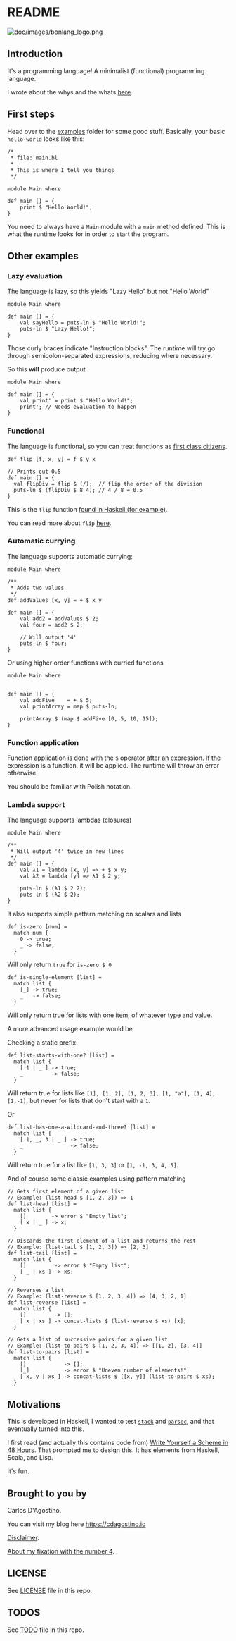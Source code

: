 README
======

![doc/images/bonlang_logo.png](doc/images/bonlang_logo.png)

## Introduction

It's a programming language! A minimalist (functional) programming language.

I wrote about the whys and the whats [here](https://cdagostino.io/posts/2016-08-16-bonlang-experimenting-languages.html).

## First steps

Head over to the [examples](test/examples/) folder for some good stuff.
Basically, your basic `hello-world` looks like this:

```
/*
 * file: main.bl
 *
 * This is where I tell you things
 */

module Main where

def main [] = {
    print $ "Hello World!";
}
```

You need to always have a `Main` module with a `main` method defined. This
is what the runtime looks for in order to start the program.

## Other examples

### Lazy evaluation

The language is lazy, so this yields "Lazy Hello" but not "Hello World"

```
module Main where

def main [] = {
    val sayHello = puts-ln $ "Hello World!";
    puts-ln $ "Lazy Hello!";
}
```

Those curly braces indicate "Instruction blocks". The runtime will try go
through semicolon-separated expressions, reducing where necessary.

So this **will** produce output

```
module Main where

def main [] = {
    val print' = print $ "Hello World!";
    print'; // Needs evaluation to happen
}
```

### Functional

The language is functional, so you can treat functions as
[first class citizens](https://en.wikipedia.org/wiki/First-class_function).

```
def flip [f, x, y] = f $ y x

// Prints out 0.5
def main [] = {
  val flipDiv = flip $ (/);  // flip the order of the division
  puts-ln $ (flipDiv $ 8 4); // 4 / 8 = 0.5
}
```

This is the `flip` function
[found in Haskell (for example)](http://hackage.haskell.org/package/base-4.9.0.0/docs/Prelude.html#v:flip).

You can read more about `flip`
[here](http://learnyouahaskell.com/higher-order-functions).

### Automatic currying

The language supports automatic currying:

```
module Main where

/**
 * Adds two values
 */
def addValues [x, y] = + $ x y

def main [] = {
    val add2 = addValues $ 2;
    val four = add2 $ 2;

    // Will output '4'
    puts-ln $ four;
}
```

Or using higher order functions with curried functions

```
module Main where


def main [] = {
    val addFive    = + $ 5;
    val printArray = map $ puts-ln;

    printArray $ (map $ addFive [0, 5, 10, 15]);
}
```

### Function application

Function application is done with the `$` operator after an expression. If
the expression is a function, it will be applied. The runtime will throw an
error otherwise.

You should be familiar with Polish notation.

### Lambda support

The language supports lambdas (closures)

```
module Main where

/**
 * Will output '4' twice in new lines
 */
def main [] = {
    val λ1 = lambda [x, y] => + $ x y;
    val λ2 = lambda [y] => λ1 $ 2 y;

    puts-ln $ (λ1 $ 2 2);
    puts-ln $ (λ2 $ 2);
}
```

It also supports simple pattern matching on scalars and lists

```
def is-zero [num] =
  match num {
    0 -> true;
    _ -> false;
  }
```

Will only return `true` for `is-zero $ 0`

```
def is-single-element [list] =
  match list {
    [_] -> true;
    _   -> false;
  }
```

Will only return true for lists with one item, of whatever type and value.

A more advanced usage example would be

Checking a static prefix:
```
def list-starts-with-one? [list] =
  match list {
    [ 1 | _ ] -> true;
    _         -> false;
  }
```

Will return true for lists like
`[1], [1, 2], [1, 2, 3], [1, "a"], [1, 4], [1,-1]`, but never for lists that
don't start with a `1`.


Or

```
def list-has-one-a-wildcard-and-three? [list] =
  match list {
    [ 1, _, 3 | _ ] -> true;
    _               -> false;
  }
```

Will return true for a list like `[1, 3, 3]` or `[1, -1, 3, 4, 5]`.

And of course some classic examples using pattern matching

```
// Gets first element of a given list
// Example: (list-head $ [1, 2, 3]) => 1
def list-head [list] =
  match list {
    []        -> error $ "Empty list";
    [ x | _ ] -> x;
  }

// Discards the first element of a list and returns the rest
// Example: (list-tail $ [1, 2, 3]) => [2, 3]
def list-tail [list] =
  match list {
    []         -> error $ "Empty list";
    [ _ | xs ] -> xs;
  }

// Reverses a list
// Example: (list-reverse $ [1, 2, 3, 4]) => [4, 3, 2, 1]
def list-reverse [list] =
  match list {
    []         -> [];
    [ x | xs ] -> concat-lists $ (list-reverse $ xs) [x];
  }

// Gets a list of successive pairs for a given list
// Example: (list-to-pairs $ [1, 2, 3, 4]) => [[1, 2], [3, 4]]
def list-to-pairs [list] =
  match list {
    []            -> [];
    [_]           -> error $ "Uneven number of elements!";
    [ x, y | xs ] -> concat-lists $ [[x, y]] (list-to-pairs $ xs);
  }
```

## Motivations

This is developed in Haskell, I wanted to
test [`stack`](https://docs.haskellstack.org/en/stable/README/)
and [`parsec`](https://hackage.haskell.org/package/parsec),
and that eventually turned into this.

I first read (and actually this contains code from)
[Write Yourself a Scheme in 48 Hours](https://en.wikibooks.org/wiki/Write_Yourself_a_Scheme_in_48_Hours).
That prompted me to design this. It has elements from Haskell, Scala, and Lisp.

It's fun.

## Brought to you by

Carlos D'Agostino.

You can visit my blog here https://cdagostino.io

[Disclaimer](doc/images/noidea.png).

[About my fixation with the number 4](https://xkcd.com/221/).

## LICENSE

See [LICENSE](LICENSE) file in this repo.

## TODOS

See [TODO](TODO.md) file in this repo.

